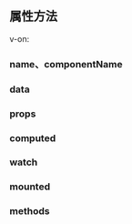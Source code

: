 ## 属性方法
 v-on:
### name、componentName

### data

### props

### computed

### watch

### mounted

### methods
